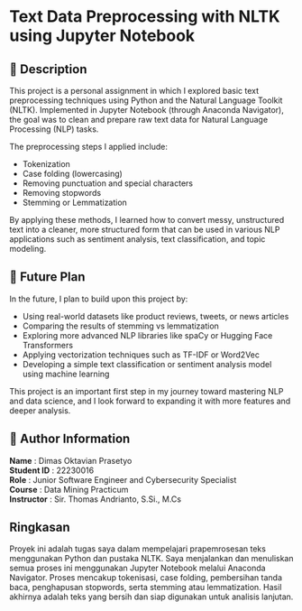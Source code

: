 # Text Data Preprocessing with NLTK using Jupyter Notebook

## 📝 Description
This project is a personal assignment in which I explored basic text preprocessing techniques using Python and the Natural Language Toolkit (NLTK). Implemented in Jupyter Notebook (through Anaconda Navigator), the goal was to clean and prepare raw text data for Natural Language Processing (NLP) tasks.

The preprocessing steps I applied include:
- Tokenization
- Case folding (lowercasing)
- Removing punctuation and special characters
- Removing stopwords
- Stemming or Lemmatization

By applying these methods, I learned how to convert messy, unstructured text into a cleaner, more structured form that can be used in various NLP applications such as sentiment analysis, text classification, and topic modeling.

## 🚀 Future Plan
In the future, I plan to build upon this project by:
- Using real-world datasets like product reviews, tweets, or news articles
- Comparing the results of stemming vs lemmatization
- Exploring more advanced NLP libraries like spaCy or Hugging Face Transformers
- Applying vectorization techniques such as TF-IDF or Word2Vec
- Developing a simple text classification or sentiment analysis model using machine learning

This project is an important first step in my journey toward mastering NLP and data science, and I look forward to expanding it with more features and deeper analysis.

## 👤 Author Information

**Name**         : Dimas Oktavian Prasetyo  
**Student ID**   : 22230016  
**Role**         : Junior Software Engineer and Cybersecurity Specialist  
**Course**       : Data Mining Practicum  
**Instructor**   : Sir. Thomas Andrianto, S.Si., M.Cs

## Ringkasan
Proyek ini adalah tugas saya dalam mempelajari prapemrosesan teks menggunakan Python dan pustaka NLTK. Saya menjalankan dan menuliskan semua proses ini menggunakan Jupyter Notebook melalui Anaconda Navigator. Proses mencakup tokenisasi, case folding, pembersihan tanda baca, penghapusan stopwords, serta stemming atau lemmatization. Hasil akhirnya adalah teks yang bersih dan siap digunakan untuk analisis lanjutan.
